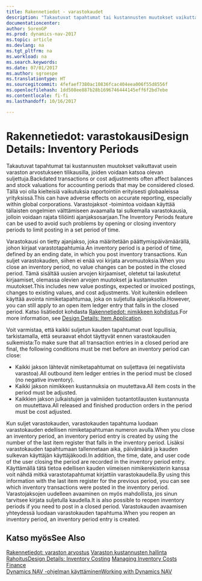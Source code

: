 ```yaml
---
title: Rakennetiedot - varastokaudet
description: "Takautuvat tapahtumat tai kustannusten muutokset vaikuttavat usein varaston arvostukseen tilikausilla, joiden voidaan katsoa olevan suljettuja. Tällä voi olla kielteisiä vaikutuksia raportointiin erityisesti globaaleissa yrityksissä. Varastojaksot -toimintoa voidaan käyttää tällaisten ongelmien välttämiseen avaamalla tai sulkemalla varastokausia, jolloin voidaan rajata tiliöinti ajanjaksosarjaan."
documentationcenter: 
author: SorenGP
ms.prod: dynamics-nav-2017
ms.topic: article
ms.devlang: na
ms.tgt_pltfrm: na
ms.workload: na
ms.search.keywords: 
ms.date: 07/01/2017
ms.author: sgroespe
ms.translationtype: HT
ms.sourcegitcommit: 4fefaef7380ac10836fcac404eea006f55d8556f
ms.openlocfilehash: 1dd508ee887b28b1696746444145eff6f2bd7ebe
ms.contentlocale: fi-fi
ms.lasthandoff: 10/16/2017

---
```

# <a name="design-details-inventory-periods"></a><span data-ttu-id="9006e-105">Rakennetiedot: varastokausi</span><span class="sxs-lookup"><span data-stu-id="9006e-105">Design Details: Inventory Periods</span></span>
<span data-ttu-id="9006e-106">Takautuvat tapahtumat tai kustannusten muutokset vaikuttavat usein varaston arvostukseen tilikausilla, joiden voidaan katsoa olevan suljettuja.</span><span class="sxs-lookup"><span data-stu-id="9006e-106">Backdated transactions or cost adjustments often affect balances and stock valuations for accounting periods that may be considered closed.</span></span> <span data-ttu-id="9006e-107">Tällä voi olla kielteisiä vaikutuksia raportointiin erityisesti globaaleissa yrityksissä.</span><span class="sxs-lookup"><span data-stu-id="9006e-107">This can have adverse effects on accurate reporting, especially within global corporations.</span></span> <span data-ttu-id="9006e-108">Varastojaksot -toimintoa voidaan käyttää tällaisten ongelmien välttämiseen avaamalla tai sulkemalla varastokausia, jolloin voidaan rajata tiliöinti ajanjaksosarjaan.</span><span class="sxs-lookup"><span data-stu-id="9006e-108">The Inventory Periods feature can be used to avoid such problems by opening or closing inventory periods to limit posting in a set period of time.</span></span>  

 <span data-ttu-id="9006e-109">Varastokausi on tietty ajanjakso, joka määritetään päättymispäivämäärällä, johon kirjaat varastotapahtumia.</span><span class="sxs-lookup"><span data-stu-id="9006e-109">An inventory period is a period of time, defined by an ending date, in which you post inventory transactions.</span></span> <span data-ttu-id="9006e-110">Kun suljet varastokauden, siihen ei enää voi kirjata arvomuutoksia.</span><span class="sxs-lookup"><span data-stu-id="9006e-110">When you close an inventory period, no value changes can be posted in the closed period.</span></span> <span data-ttu-id="9006e-111">Tämä sisältää uusien arvojen kirjaamiset, oletetut tai laskutetut kirjaamiset, olemassa olevien arvojen muutokset ja kustannusten muutokset.</span><span class="sxs-lookup"><span data-stu-id="9006e-111">This includes new value postings, expected or invoiced postings, changes to existing values, and cost adjustments.</span></span> <span data-ttu-id="9006e-112">Voit kuitenkin edelleen käyttää avointa nimiketapahtumaa, joka on suljetulla ajanjaksolla.</span><span class="sxs-lookup"><span data-stu-id="9006e-112">However, you can still apply to an open item ledger entry that falls in the closed period.</span></span> <span data-ttu-id="9006e-113">Katso lisätiedot kohdasta [Rakennetiedot: nimikkeen kohdistus](design-details-item-application.md).</span><span class="sxs-lookup"><span data-stu-id="9006e-113">For more information, see [Design Details: Item Application](design-details-item-application.md).</span></span>  

 <span data-ttu-id="9006e-114">Voit varmistaa, että kaikki suljetun kauden tapahtumat ovat lopullisia, tarkistamalla, että seuraavat ehdot täyttyvät ennen varastokauden sulkemista:</span><span class="sxs-lookup"><span data-stu-id="9006e-114">To make sure that all transaction entries in a closed period are final, the following conditions must be met before an inventory period can close:</span></span>  

-   <span data-ttu-id="9006e-115">Kaikki jakson lähtevät nimiketapahtumat on suljettava (ei negatiivista varastoa).</span><span class="sxs-lookup"><span data-stu-id="9006e-115">All outbound item ledger entries in the period must be closed (no negative inventory).</span></span>  
-   <span data-ttu-id="9006e-116">Kaikki jakson nimikkeen kustannuksia on muutettava.</span><span class="sxs-lookup"><span data-stu-id="9006e-116">All item costs in the period must be adjusted.</span></span>  
-   <span data-ttu-id="9006e-117">Kaikkien jakson julkaistujen ja valmiiden tuotantotilausten kustannusta on muutettava.</span><span class="sxs-lookup"><span data-stu-id="9006e-117">All released and finished production orders in the period must be cost adjusted.</span></span>  

 <span data-ttu-id="9006e-118">Kun suljet varastokauden, varastokauden tapahtuma luodaan varastokauden edellisen nimiketapahtuman numeron avulla.</span><span class="sxs-lookup"><span data-stu-id="9006e-118">When you close an inventory period, an inventory period entry is created by using the number of the last item register that falls in the inventory period.</span></span> <span data-ttu-id="9006e-119">Lisäksi varastokauden tapahtumaan tallennetaan aika, päivämäärä ja kauden sulkevan käyttäjän käyttäjäkoodi.</span><span class="sxs-lookup"><span data-stu-id="9006e-119">In addition, the time, date, and user code of the user closing the period are recorded in the inventory period entry.</span></span> <span data-ttu-id="9006e-120">Käyttämällä tätä tietoa edellisen kauden viimeisen nimikerekisterin kanssa voit nähdä mitkä varastotapahtumat kirjattiin varastokaudella.</span><span class="sxs-lookup"><span data-stu-id="9006e-120">By using this information with the last item register for the previous period, you can see which inventory transactions were posted in the inventory period.</span></span> <span data-ttu-id="9006e-121">Varastojaksojen uudelleen avaaminen on myös mahdollista, jos sinun tarvitsee kirjata suljetulla kaudella.</span><span class="sxs-lookup"><span data-stu-id="9006e-121">It is also possible to reopen inventory periods if you need to post in a closed period.</span></span> <span data-ttu-id="9006e-122">Varastokauden avaamisen yhteydessä luodaan varastokauden tapahtuma.</span><span class="sxs-lookup"><span data-stu-id="9006e-122">When you reopen an inventory period, an inventory period entry is created.</span></span>  

## <a name="see-also"></a><span data-ttu-id="9006e-123">Katso myös</span><span class="sxs-lookup"><span data-stu-id="9006e-123">See Also</span></span>  
 <span data-ttu-id="9006e-124">[Rakennetiedot: varaston arvostus](design-details-inventory-costing.md) [Varaston kustannusten hallinta](finance-manage-inventory-costs.md) [Rahoitus](finance.md)</span><span class="sxs-lookup"><span data-stu-id="9006e-124">[Design Details: Inventory Costing](design-details-inventory-costing.md) [Managing Inventory Costs](finance-manage-inventory-costs.md) [Finance](finance.md)</span></span>  
 [<span data-ttu-id="9006e-125">Dynamics NAV -ohjelman käyttäminen</span><span class="sxs-lookup"><span data-stu-id="9006e-125">Working with Dynamics NAV</span></span>](ui-work-product.md)

